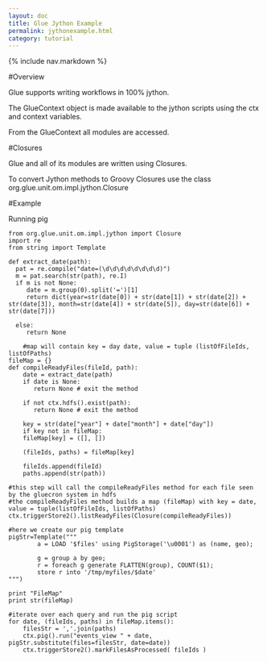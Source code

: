 ```yaml
---
layout: doc
title: Glue Jython Example
permalink: jythonexample.html
category: tutorial
---
```



{% include nav.markdown %}


#Overview

Glue supports writing workflows in 100% jython.
 
The GlueContext object is made available to the jython scripts using the ctx and context variables.

From the GlueContext all modules are accessed.


#Closures

Glue and all of its modules are written using Closures.

To convert Jython methods to Groovy Closures use the class org.glue.unit.om.impl.jython.Closure


#Example

Running pig

    from org.glue.unit.om.impl.jython import Closure
    import re
    from string import Template

    def extract_date(path):
      pat = re.compile("date=(\d\d\d\d\d\d\d\d)")
      m = pat.search(str(path), re.I)
      if m is not None:
         date = m.group(0).split('=')[1]
         return dict(year=str(date[0]) + str(date[1]) + str(date[2]) + str(date[3]), month=str(date[4]) + str(date[5]), day=str(date[6]) + str(date[7]))
    
      else:
         return None
	
        #map will contain key = day date, value = tuple (listOfFileIds, listOfPaths)
	fileMap = {}
	def compileReadyFiles(fileId, path):
	    date = extract_date(path)
	    if date is None:
	       return None # exit the method

	    if not ctx.hdfs().exist(path):
	       return None # exit the method

	    key = str(date["year"] + date["month"] + date["day"])
	    if key not in fileMap:
       	fileMap[key] = ([], [])
	
	    (fileIds, paths) = fileMap[key]

	    fileIds.append(fileId)
	    paths.append(str(path))

	#this step will call the compileReadyFiles method for each file seen by the gluecron system in hdfs
	#the compileReadyFiles method builds a map (fileMap) with key = date, value = tuple(listOfFileIds, listOfPaths)
	ctx.triggerStore2().listReadyFiles(Closure(compileReadyFiles))

	#here we create our pig template
	pigStr=Template("""
	        a = LOAD '$files' using PigStorage('\u0001') as (name, geo);

	        g = group a by geo;
	        r = foreach g generate FLATTEN(group), COUNT($1);
	        store r into '/tmp/myfiles/$date'
	""")

	print "FileMap"
	print str(fileMap)

	#iterate over each query and run the pig script
	for date, (fileIds, paths) in fileMap.items():
	    filesStr = ','.join(paths)
	    ctx.pig().run("events_view " + date, pigStr.substitute(files=filesStr, date=date))
	    ctx.triggerStore2().markFilesAsProcessed( fileIds )


